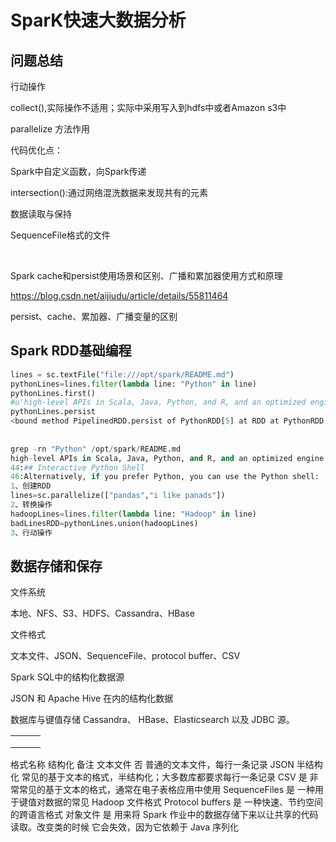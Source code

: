# SparK快速大数据分析

## 问题总结

行动操作

collect(),实际操作不适用；实际中采用写入到hdfs中或者Amazon s3中



parallelize 方法作用



代码优化点：

Spark中自定义函数，向Spark传递





intersection():通过网络混洗数据来发现共有的元素





数据读取与保持

SequenceFile格式的文件

​    

Spark cache和persist使用场景和区别、广播和累加器使用方式和原理

<https://blog.csdn.net/aijiudu/article/details/55811464>



persist、cache、累加器、广播变量的区别

## Spark RDD基础编程

```python
lines = sc.textFile("file:///opt/spark/README.md")
pythonLines=lines.filter(lambda line: "Python" in line)
pythonLines.first()
#u'high-level APIs in Scala, Java, Python, and R, and an optimized engine that'
pythonLines.persist
<bound method PipelinedRDD.persist of PythonRDD[5] at RDD at PythonRDD.scala:53>
    
    
grep -rn "Python" /opt/spark/README.md
high-level APIs in Scala, Java, Python, and R, and an optimized engine that
44:## Interactive Python Shell
46:Alternatively, if you prefer Python, you can use the Python shell:
1、创建RDD
lines=sc.parallelize(["pandas","i like panads"])
2、转换操作
hadoopLines=lines.filter(lambda line: "Hadoop" in line)
badLinesRDD=pythonLines.union(hadoopLines)
3、行动操作
```





## 数据存储和保存

文件系统

本地、NFS、S3、HDFS、Cassandra、HBase

文件格式

文本文件、JSON、SequenceFile、protocol buffer、CSV

Spark SQL中的结构化数据源

 JSON 和 Apache Hive 在内的结构化数据

  数据库与键值存储
 Cassandra、 HBase、Elasticsearch 以及 JDBC 源。 



|      |      |      |
| ---- | ---- | ---- |
|      |      |      |
|      |      |      |
|      |      |      |

格式名称 结构化 备注
文本文件 否 普通的文本文件，每行一条记录
JSON 半结构化 常见的基于文本的格式，半结构化；大多数库都要求每行一条记录
CSV 是 非常常见的基于文本的格式，通常在电子表格应用中使用
SequenceFiles 是 一种用于键值对数据的常见 Hadoop 文件格式
Protocol buffers 是 一种快速、节约空间的跨语言格式
对象文件 是 用来将 Spark 作业中的数据存储下来以让共享的代码读取。改变类的时候
它会失效，因为它依赖于 Java 序列化 